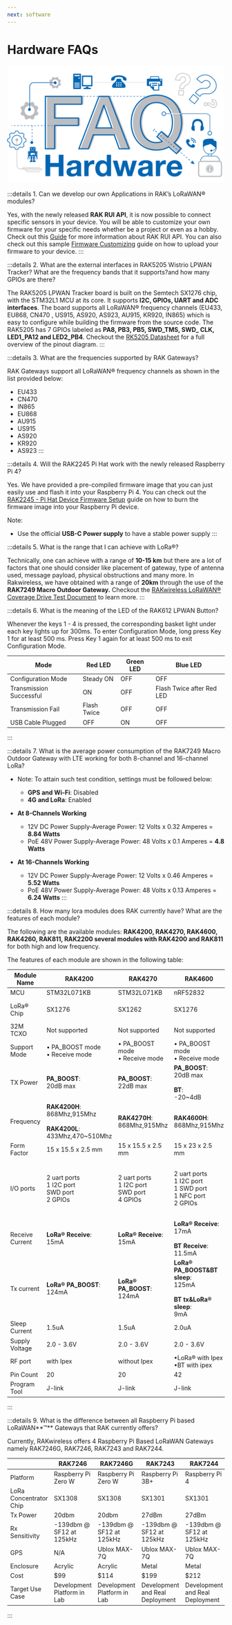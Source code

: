 ```yaml
---
next: software
---
```


# Hardware FAQs

![Hardware FAQ Logo](/assets/images/faq/hardware/hardware-overview.png)


:::details 1. Can we develop our own Applications in RAK’s LoRaWAN® modules?

Yes, with the newly released **RAK RUI API**, it is now possible to connect specific sensors in your device. You will be able to customize your own firmware for your specific needs whether be a project or even as a hobby. Check out this [Guide](https://doc.rakwireless.com/developer-tools/developer-tools/getting-started) for more information about RAK RUI API. You can also check out this sample [Firmware Customizing](https://doc.rakwireless.com/rak7204-lora-environmental-sensor/firmware-customizing) guide on how to upload your firmware to your device.
:::

:::details 2. What are the external interfaces in RAK5205 Wistrio LPWAN Tracker? What are the frequency bands that it supports?and how many GPIOs are there?

The RAK5205 LPWAN Tracker board is built on the Semtech SX1276 chip, with the STM32L1 MCU at its core. It  supports **I2C, GPIOs, UART and ADC interfaces**. The board supports all LoRaWAN® frequency channels (EU433, EU868, CN470 , US915, AS920, AS923, AU915, KR920, IN865)  which is easy to configure while building the firmware from the source code. The RAK5205 has 7 GPIOs labeled as **PA8, PB3, PB5, SWD_TMS, SWD_ CLK, LED1_PA12 and LED2_PB4**. Checkout the [RK5205 Datasheet](/en-us/datasheet/rak5205/pin-definition.html) for a full overview of the pinout diagram.
:::

:::details 3. What are the frequencies supported by RAK Gateways?

RAK Gateways support all LoRaWAN® frequency channels as shown in the list provided below: 
- EU433
- CN470
- IN865
- EU868
- AU915
- US915
- AS920
- KR920
- AS923
:::

:::details 4. Will the RAK2245 Pi Hat work with the newly released Raspberry Pi 4?

Yes. We have provided a pre-compiled firmware image that you can just easily use and flash it into your Raspberry Pi 4. You can check out the [RAK2245 - Pi Hat Device Firmware Setup](/en-us/quick-start/rak2245-pi-hat/device-firmware-setup.html) guide on how to burn the firmware image into your Raspberry Pi device.

Note:
* Use the official **USB-C Power supply** to have a stable power supply
:::

:::details 5. What is the range that I can achieve with LoRa®?

Technically, one can achieve with a range of **10-15 km** but there are a lot of factors that one should consider like placement of gateway, type of antenna used, message payload, physical obstructions and many more. In Rakwireless, we have obtained with a range of **20km** through the use of the **RAK7249 Macro Outdoor Gateway.** Checkout the [RAKwireless LoRaWAN® Coverage Drive Test Document](https://downloads.rakwireless.com/en/LoRa/DIY-Gateway-RAK7249/Application-Notes/RAKwireless_LoRAWAN_Coverage_Drive_Test_Report.pdf) to learn more.
:::

:::details 6. What is the meaning of the LED of the RAK612 LPWAN Button?

Whenever the keys 1 - 4 is pressed, the corresponding basket light under each key lights up for 300ms. To enter Configuration Mode, long press Key 1 for at least 500 ms. Press Key 1 again for at least 500 ms to exit Configuration Mode.

| Mode | Red LED | Green LED | Blue LED | 
| ---- | ---- | ---- | ---- | 
| Configuration Mode | Steady ON | OFF | OFF | 
| Transmission Successful | ON | OFF | Flash Twice after Red LED | 
| Transmission Fail | Flash Twice | OFF | OFF | 
| USB Cable Plugged | OFF | ON | OFF | 
:::

:::details 7. What is the average power consumption of the RAK7249 Macro Outdoor Gateway with LTE working for both 8-channel and 16-channel LoRa?

* Note: To attain such test condition, settings must be followed below:
    * **GPS and Wi-Fi**: Disabled
    * **4G and LoRa**: Enabled


* **At 8-Channels Working**
  - 12V DC Power Supply-Average Power: 12 Volts x 0.32 Amperes = **8.84 Watts**
  - PoE 48V Power Supply-Average Power: 48 Volts x 0.1 Amperes = **4.8 Watts**

* **At 16-Channels Working**
  - 12V DC Power Supply-Average Power: 12 Volts x 0.46 Amperes = **5.52 Watts**
  - PoE 48V Power Supply-Average Power: 48 Volts x 0.13 Amperes = **6.24 Watts**
:::

:::details 8. How many lora modules does RAK currently have? What are the features of each module?


The following are the available modules: **RAK4200, RAK4270, RAK4600, RAK4260, RAK811, RAK2200 several modules with RAK4200 and RAK811** for both high and low frequency.

The features of each module are shown in the following table:

| Module Name | RAK4200 | RAK4270 | RAK4600 | RAK4260 | RAK811 | RAK2200 | 
| ---- | ---- | ---- | ---- | ---- | ---- | ---- | 
| MCU | STM32L071KB | STM32L071KB | nRF52832 | ATSAMR34J18B | STM32L151CBU6 | N/A | 
| LoRa® Chip | SX1276 | SX1262 | SX1276 | Integrated in the ATSAMR34J18B chip | SX1276 | SX1276 | 
| 32M TCXO | Not supported | Not supported | Not supported | Supported | Supported | Supported | 
| Support Mode | • PA_BOOST mode <br>• Receive mode | • PA_BOOST mode <br>• Receive mode | • PA_BOOST mode <br>• Receive mode | • PA_BOOST mode <br>• RFO_HF mode <br>• Receive mode | • PA_BOOST mode <br>• RFO_HF mode <br>• Receive mode | • PA_BOOST mode <br>• RFO_HF mode <br>• Receive mode | 
| TX Power | **PA_BOOST**: <br>20dB max | **PA_BOOST**: <br>22dB max | **PA_BOOST**: <br>20dB max <br><br>**BT**: <br>-20~4dB | **PA_BOOST**: <br>20dB <br><br>**RFO_HF mode**: <br>14dB max | **PA_BOOST**: <br>20dB max <br><br>**RFO_HF mode**: <br>14dB max | **PA_BOOST**:  <br>20dB max <br><br>**RFO_HF mode**: <br>14dB max | 
| Frequency | **RAK4200H**: <br>868Mhz,915Mhz <br><br>**RAK4200L**: <br>433Mhz,470~510Mhz | **RAK4270H**: <br>868Mhz,915Mhz | **RAK4600H**: <br>868Mhz,915Mhz | **RAK4260H**: <br>868Mhz,915Mhz | **RAK4200H**: <br>868Mhz,915Mhz <br><br>**RAK4200L**: <br>433Mhz,470~510Mhz | **RAK2200H**: <br>868Mhz,915Mhz | 
| Form Factor | 15 x 15.5 x 2.5 mm | 15 x 15.5 x 2.5 mm | 15 x 23 x 2.5 mm | 15x15x1.8mm | 22x14x1.7mm | 15x15x2.0mm | 
| I/O ports | 2 uart ports <br>1 I2C port <br>SWD port <br>2 GPIOs | 2 uart ports <br>1 I2C port <br>SWD port <br>4 GPIOs |  2 uart ports <br>1 I2C port <br>1 SWD port <br>1 NFC port <br>2 GPIOs |  2 uart ports <br>1 I2C port <br>1 SWD port <br>1 SPI port <br>1 USB port <br>3 ADCs <br>3 GPIOs <br>2 PTCs | 2 uart ports <br>1 I2C ports <br>6 ADCs <br>8 GPIOs | N/A | 
| Receive Current | **LoRa® Receive**: <br>15mA | **LoRa® Receive**: <br>15mA | **LoRa® Receive**: <br>17mA <br><br>**BT Receive**: <br>11.5mA | **LoRa® Receive**: <br>13.6mA | **LoRa® Receive**: <br>16mA | **LoRa® Receive**: <br>11.5mA | 
| Tx current | **LoRa® PA_BOOST**: <br>124mA | **LoRa® PA_BOOST**: <br>124mA | **LoRa® PA_BOOST&BT sleep**: <br>125mA <br><br>**BT tx&LoRa® sleep**: <br>9mA | **PA_BOOST@20dB**: <br>126mA <br><br>**RFO@14dB**: <br>33mA | **PA_BOOST@20dB**: <br>126mA <br><br>**RFO@14dB**: <br>33mA | **PA_BOOST@20dB**: <br>120mA <br><br>**RFO@13dB**: <br>29mA | 
| Sleep Current | 1.5uA | 1.5uA | 2.0uA | 860nA | 10uA | 1uA | 
| Supply Voltage | 2.0 - 3.6V | 2.0 - 3.6V | 2.0 - 3.6V | 1.8V - 3.6V | 3V - 3.45V | 2.0 - 3.6V | 
| RF port | with Ipex | without Ipex | •LoRa® with Ipex <br>•BT with ipex | Stamp pinout without Ipex | Stamp pinout without Ipex | Stamp pinout without Ipex | 
| Pin Count | 20 | 20 | 42 | 36 | 34 | 24 | 
| Program Tool | J-link | J-link | J-link | J-link | UART | N/A | 
:::

:::details 9. What is the difference between all Raspberry Pi based LoRaWAN**™** Gateways that RAK currently offers?


Currently, RAKwireless offers 4 Raspberry Pi Based LoRaWAN Gateways namely RAK7246G, RAK7246, RAK7243 and RAK7244.

|  | RAK7246 | RAK7246G | RAK7243 | RAK7244 | 
| ---- | ---- | ---- | ---- | ---- | 
| Platform | Raspberry Pi Zero W | Raspberry Pi Zero W | Raspberry Pi 3B+ | Raspberry Pi 4 | 
| LoRa Concentrator Chip | SX1308 | SX1308 | SX1301 | SX1301 | 
| Tx Power | 20dbm | 20dbm | 27dBm | 27dBm | 
| Rx Sensitivity | -139dbm @ SF12 at 125kHz | -139dbm @ SF12 at 125kHz | -139dbm @ SF12 at 125kHz | -139dbm @ SF12 at 125kHz | 
| GPS | N/A | Ublox MAX-7Q | Ublox MAX-7Q | Ublox MAX-7Q | 
| Enclosure | Acrylic | Acrylic | Metal | Metal | 
| Cost | $99 | $114 | $199 | $212 | 
| Target Use Case | Development Platform in Lab | Development Platform in Lab | Development and Real Deployment | Development and Real Deployment | 
:::